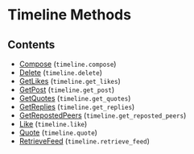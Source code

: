 # Timeline Methods

## Contents

 - [Compose](Compose.md) (`timeline.compose`)
 - [Delete](Delete.md) (`timeline.delete`)
 - [GetLikes](GetLikes.md) (`timeline.get_likes`)
 - [GetPost](GetPost.md) (`timeline.get_post`)
 - [GetQuotes](GetQuotes.md) (`timeline.get_quotes`)
 - [GetReplies](GetReplies.md) (`timeline.get_replies`)
 - [GetRepostedPeers](GetRepostedPeers.md) (`timeline.get_reposted_peers`)
 - [Like](Like.md) (`timeline.like`)
 - [Quote](Quote.md) (`timeline.quote`)
 - [RetrieveFeed](RetrieveFeed.md) (`timeline.retrieve_feed`)